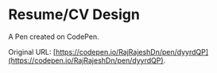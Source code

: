 # Resume/CV Design

A Pen created on CodePen.

Original URL: [https://codepen.io/RajRajeshDn/pen/dyyrdQP](https://codepen.io/RajRajeshDn/pen/dyyrdQP).

